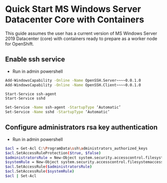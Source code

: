 # Quick Start MS Windows Server Datacenter Core with Containers 
This guide assumes the user has a current version of MS Windows Server 2019
Datacenter (core) with containers ready to prepare as a worker node for
OpenShift.

## Enable ssh service
  - Run in admin powershell
```sh
Add-WindowsCapability -Online -Name OpenSSH.Server~~~~0.0.1.0
Add-WindowsCapability -Online -Name OpenSSH.Client~~~~0.0.1.0

Start-Service ssh-agent
Start-Service sshd

Set-Service -Name ssh-agent -StartupType ‘Automatic’
Set-Service -Name sshd -StartupType ‘Automatic’
```
## Configure administrators rsa key authentication
  - Run in admin powershell
```sh
$acl = Get-Acl C:\ProgramData\ssh\administrators_authorized_keys
$acl.SetAccessRuleProtection($true, $false)
$administratorsRule = New-Object system.security.accesscontrol.filesystemaccessrule("Administrators","FullControl","Allow")
$systemRule = New-Object system.security.accesscontrol.filesystemaccessrule("SYSTEM","FullControl","Allow")
$acl.SetAccessRule($administratorsRule)
$acl.SetAccessRule($systemRule)
$acl | Set-Acl
```
